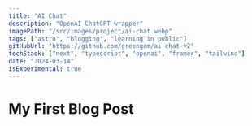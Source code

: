 ```yaml
---
title: "AI Chat"
description: "OpenAI ChatGPT wrapper"
imagePath: "/src/images/project/ai-chat.webp"
tags: ["astro", "blogging", "learning in public"]
gitHubUrl: "https://github.com/greengem/ai-chat-v2"
techStack: ["next", "typescript", "openai", "framer", "tailwind"]
date: "2024-03-14"
isExperimental: true
---
```


# My First Blog Post
